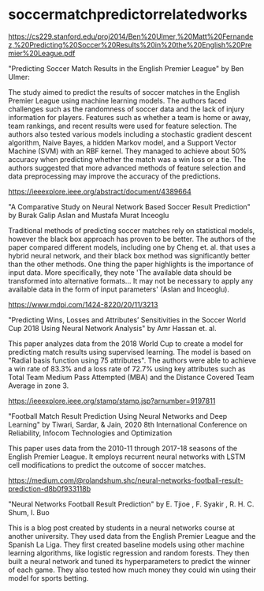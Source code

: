 # soccermatchpredictorrelatedworks

https://cs229.stanford.edu/proj2014/Ben%20Ulmer,%20Matt%20Fernandez,%20Predicting%20Soccer%20Results%20in%20the%20English%20Premier%20League.pdf

"Predicting Soccer Match Results in the English Premier League" by Ben Ulmer:

The study aimed to predict the results of soccer matches in the English Premier League using machine learning models. The authors faced challenges such as the randomness of soccer data and the lack of injury information for players. Features such as whether a team is home or away, team rankings, and recent results were used for feature selection. The authors also tested various models including a stochastic gradient descent algorithm, Naive Bayes, a hidden Markov model, and a Support Vector Machine (SVM) with an RBF kernel. They managed to achieve about 50% accuracy when predicting whether the match was a win loss or a tie. The authors suggested that more advanced methods of feature selection and data preprocessing may improve the accuracy of the predictions.


https://ieeexplore.ieee.org/abstract/document/4389664

"A Comparative Study on Neural Network Based Soccer Result Prediction" by Burak Galip Aslan and Mustafa Murat Inceoglu

Traditional methods of predicting soccer matches rely on statistical models, however the black box approach has proven to be better. The authors of the paper compared different models, including one by Cheng et. al. that uses a hybrid neural network, and their black box method was significantly better than the other methods. One thing the paper highlights is the importance of input data. More specifically, they note 'The available data should be transformed into alternative formats... It may not be necessary to apply any available data in the form of input parameters' (Aslan and Inceoglu).


https://www.mdpi.com/1424-8220/20/11/3213

"Predicting Wins, Losses and Attributes’ Sensitivities in the Soccer World Cup 2018 Using Neural Network Analysis" by Amr Hassan et. al.

This paper analyzes data from the 2018 World Cup to create a model for predicting match results using supervised learning. The model is based on "Radial basis function using 75 attributes". The authors were able to achieve a win rate of 83.3% and a loss rate of 72.7% using key attributes such as Total Team Medium Pass Attempted (MBA) and the Distance Covered Team Average in zone 3. 


https://ieeexplore.ieee.org/stamp/stamp.jsp?arnumber=9197811

"Football Match Result Prediction Using Neural Networks and Deep Learning" by Tiwari, Sardar, & Jain, 2020 8th International Conference on Reliability, Infocom Technologies and Optimization

This paper uses data from the 2010-11 through 2017-18 seasons of the English Premier League. It employs recurrent neural networks with LSTM cell modifications to predict the outcome of soccer matches. 


https://medium.com/@rolandshum.shc/neural-networks-football-result-prediction-d8b0f933118b

"Neural Networks Football Result Prediction" by E. Tjioe , F. Syakir , R. H. C. Shum, I. Buo

This is a blog post created by students in a neural networks course at another university. They used data from the English Premier League and the Spanish La Liga. They first created baseline models using other machine learning algorithms, like logistic regression and random forests. They then built a neural network and tuned its hyperparameters to predict the winner of each game. They also tested how much money they could win using their model for sports betting. 
